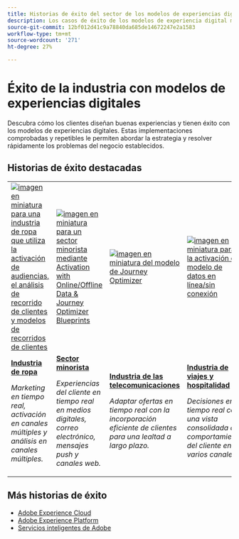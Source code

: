 ```yaml
---
title: Historias de éxito del sector de los modelos de experiencias digitales
description: Los casos de éxito de los modelos de experiencia digital muestran cómo varias industrias están obteniendo valor empresarial mediante las aplicaciones de Adobe Experience Cloud, con tecnología de Adobe Experience Platform.
source-git-commit: 12bf012d41c9a78840da685de14672247e2a1583
workflow-type: tm+mt
source-wordcount: '271'
ht-degree: 27%

---
```



# Éxito de la industria con modelos de experiencias digitales

Descubra cómo los clientes diseñan buenas experiencias y tienen éxito con los modelos de experiencias digitales. Estas implementaciones comprobadas y repetibles le permiten abordar la estrategia y resolver rápidamente los problemas del negocio establecidos.

## Historias de éxito destacadas

<table style="table-layout:fixed">
<tr>
  <td>
    <a href="https://experienceleague.adobe.com/docs/blueprints-learn/architecture/audience-activation/platform-and-applications.html?lang=es"><img alt="imagen en miniatura para una industria de ropa que utiliza la activación de audiencias, el análisis de recorrido de clientes y modelos de recorridos de clientes" src="https://experienceleague.adobe.com/docs/blueprints-learn/assets/aep+apps_vertical.svg?lang=en"/></a>
    </td>
  <td>
    <a href="https://experienceleague.adobe.com/docs/blueprints-learn/architecture/customer-journeys/journey-optimizer.html?lang=es"><img alt="imagen en miniatura para un sector minorista mediante Activation with Online/Offline Data &amp; Journey Optimizer Blueprints" src="https://experienceleague.adobe.com/docs/blueprints-learn/assets/aep+apps_vertical.svg?lang=en"/></a>

</td>
  <td>
    <a href="https://experienceleague.adobe.com/docs/blueprints-learn/architecture/customer-journeys/journey-optimizer.html?lang=en"><img alt="imagen en miniatura del modelo de Journey Optimizer" src="https://experienceleague.adobe.com/docs/blueprints-learn/assets/journey-optimizer.png?lang=en" /></a>
  </td>
  <td>
    <a href="https://experienceleague.adobe.com/docs/blueprints-learn/architecture/audience-activation/online-offline.html?lang=es"><img alt="imagen en miniatura para la activación del modelo de datos en línea/sin conexión" src="https://experienceleague.adobe.com/docs/blueprints-learn/assets/online_offline_activation.svg" /></a>
  </td>
</tr>
<tr>
  <td>
    <div><a href="https://experienceleague.adobe.com/docs/blueprints-learn/architecture/audience-activation/platform-and-applications.html?lang=en"><strong>Industria de ropa</strong></a></div>
    <p><em>Marketing en tiempo real, activación en canales múltiples y análisis en canales múltiples.</em></p>
  </td>
  <td>
    <div><a href="https://experienceleague.adobe.com/docs/blueprints-learn/architecture/customer-journeys/journey-optimizer.html?lang=en"><strong>Sector minorista</strong></a></div>
    <p><em>Experiencias del cliente en tiempo real en medios digitales, correo electrónico, mensajes push y canales web.</em></p>
  </td>
  <td>
    <div><a href="https://experienceleague.adobe.com/docs/blueprints-learn/architecture/customer-journeys/journey-optimizer.html?lang=en"><strong>Industria de las telecomunicaciones</strong></a></div>
    <p><em>Adaptar ofertas en tiempo real con la incorporación eficiente de clientes para una lealtad a largo plazo.</em></p>
  </td>
  <td>
    <div><a href="https://experienceleague.adobe.com/docs/blueprints-learn/architecture/audience-activation/online-offline.html?lang=en"><strong>Industria de viajes y hospitalidad</strong></a></div>
    <p><em>Decisiones en tiempo real con una vista consolidada del comportamiento del cliente en varios canales.</em></p>
  </td>
</tr>
</table>

## Más historias de éxito

* <a href="https://business.adobe.com/customer-success-stories/index.html?Products+%26+Services=Experience">Adobe Experience Cloud</a>
* <a href="https://business.adobe.com/customer-success-stories/index.html?Products+%26+Services=Experience+Platform">Adobe Experience Platform</a>
* <a href="https://business.adobe.com/customer-success-stories/index.html?Products+%26+Services=Intelligent+Services">Servicios inteligentes de Adobe</a>


